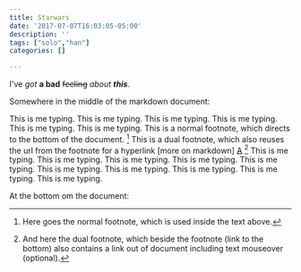 ```yaml
---
title: Starwars
date: '2017-07-07T16:03:05-05:00'
description: ''
tags: ["solo","han"]
categories: []

---
```

I've *got* **a bad** ~~feeling~~ _about_ ***this***.


Somewhere in the middle of the markdown document:

This is me typing. This is me typing. This is me typing. This is me typing. This is me typing. This is me typing. This is a normal footnote, which directs to the bottom of the document. [^1] This is a dual footnote, which also reuses the url from the footnote for a hyperlink [more on markdown] [A] [^2] This is me typing. This is me typing. This is me typing. This is me typing. This is me typing. This is me typing. This is me typing. This is me typing. This is me typing. This is me typing.

At the bottom om the document:

[^1]: Here goes the normal footnote, which is used inside the text above.
[^2]: And here the dual footnote, which beside the footnote (link to the bottom) also contains a link out of document including text mouseover (optional).

[A]: https://markdown.dk/ "Here is some optional mouseover text"
